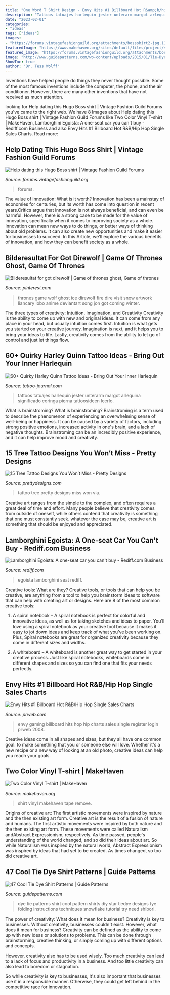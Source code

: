 ```yaml
---
title: "One Word T Shirt Design - Envy Hits #1 Billboard Hot R&amp;b/hip Hop Single Sales Charts"
description: "Tattoos tatuajes harlequin jester unterarm margot arlequina significado coringa pierna tattoosideen leerlo"
date: "2023-02-01"
categories:
- "ideas"
tags: ["ideas"]
images:
- "https://forums.vintagefashionguild.org/attachments/bossshirt2-jpg.115598/"
featuredImage: "https://www.makehaven.org/sites/default/files/project/step/image/LineUpOnPress.jpg"
featured_image: "https://forums.vintagefashionguild.org/attachments/bossshirt2-jpg.115598/"
image: "http://www.guidepatterns.com/wp-content/uploads/2015/01/Tie-Dye-T-Shirt-Patterns-300x293.jpg"
ShowToc: true
author: "Dr. Tess Wolff"
---
```



Inventions have helped people do things they never thought possible. Some of the most famous inventions include the computer, the phone, and the air conditioner. However, there are many other inventions that have not received as much attention.

	

		
looking for Help dating this Hugo Boss shirt | Vintage Fashion Guild Forums you've came to the right web. We have 8 Images about Help dating this Hugo Boss shirt | Vintage Fashion Guild Forums like Two Color Vinyl T-shirt | MakeHaven, Lamborghini Egoista: A one-seat car you can&#039;t buy - Rediff.com Business and also Envy Hits #1 Billboard Hot R&amp;B/Hip Hop Single Sales Charts. Read more:
		
    
## Help Dating This Hugo Boss Shirt | Vintage Fashion Guild Forums

<img loading=lazy src="https://forums.vintagefashionguild.org/attachments/bossshirt2-jpg.115598/" onerror="this.onerror=null;this.src='https://tse2.mm.bing.net/th?id=OIP.xwACoYDkyWWYT0jbqnVsUAAAAA&amp;pid=15.1';" alt="Help dating this Hugo Boss shirt | Vintage Fashion Guild Forums">

_Source: forums.vintagefashionguild.org_

>forums. 

	

The value of innovation: What is it worth?
Innovation has been a mainstay of economies for centuries, but its worth has come into question in recent years.Critics argue that innovation is not always beneficial, and can even be harmful. However, there is a strong case to be made for the value of innovation, specifically when it comes to improving society as a whole. Innovation can mean new ways to do things, or better ways of thinking about old problems. It can also create new opportunities and make it easier for businesses to succeed. In this Article, we'll explore the various benefits of innovation, and how they can benefit society as a whole.

    
## Bilderesultat For Got Direwolf | Game Of Thrones Ghost, Game Of Thrones

<img loading=lazy src="https://i.pinimg.com/736x/35/ad/06/35ad06aac15b1a4db16069e1fb6cfed5.jpg" onerror="this.onerror=null;this.src='https://tse2.mm.bing.net/th?id=OIP.9FCtDvwui7JCtjo4Hgrn0wHaLH&amp;pid=15.1';" alt="Bilderesultat for got direwolf | Game of thrones ghost, Game of thrones">

_Source: pinterest.com_

>thrones game wolf ghost ice direwolf fire dire visit snow artwork liancary lobo anime deviantart song jon got coming winter. 

	

The three types of creativity: Intuition, Imagination, and Creativity
Creativity is the ability to come up with new and original ideas. It can come from any place in your head, but usually intuition comes first. Intuition is what gets you started on your creative journey. Imagination is next, and it helps you to bring your ideas to life. Lastly, creativity comes from the ability to let go of control and just let things flow.

    
## 60+ Quirky Harley Quinn Tattoo Ideas - Bring Out Your Inner Harlequin

<img loading=lazy src="https://tattoo-journal.com/wp-content/uploads/2016/09/harley-quinn-tattoo4.jpg" onerror="this.onerror=null;this.src='https://tse2.mm.bing.net/th?id=OIP.Z0PpfnbpdSgpDP5qDnu_HAHaHr&amp;pid=15.1';" alt="60+ Quirky Harley Quinn Tattoo Ideas - Bring Out Your Inner Harlequin">

_Source: tattoo-journal.com_

>tattoos tatuajes harlequin jester unterarm margot arlequina significado coringa pierna tattoosideen leerlo. 

	

What is brainstroming?
What is brainstroming? Brainstroming is a term used to describe the phenomenon of experiencing an overwhelming sense of well-being or happiness. It can be caused by a variety of factors, including strong positive emotions, increased activity in one's brain, and a lack of negative thoughts. Brainstroming can be an incredibly positive experience, and it can help improve mood and creativity.

    
## 15 Tree Tattoo Designs You Won’t Miss - Pretty Designs

<img loading=lazy src="http://www.prettydesigns.com/wp-content/uploads/2014/12/Pretty-Tree-Tattoo.jpg" onerror="this.onerror=null;this.src='https://tse2.mm.bing.net/th?id=OIP.nb9UDflwb_YrzFrW3AcVDwHaNQ&amp;pid=15.1';" alt="15 Tree Tattoo Designs You Won’t Miss - Pretty Designs">

_Source: prettydesigns.com_

>tattoo tree pretty designs miss won via. 

	

Creative art ranges from the simple to the complex, and often requires a great deal of time and effort. Many people believe that creativity comes from outside of oneself, while others contend that creativity is something that one must constantly seek. whatever the case may be, creative art is something that should be enjoyed and appreciated.

    
## Lamborghini Egoista: A One-seat Car You Can&#039;t Buy - Rediff.com Business

<img loading=lazy src="https://im.rediff.com/money/2013/may/16amborghin5.jpg" onerror="this.onerror=null;this.src='https://tse3.mm.bing.net/th?id=OIP.6rpjPbDYDqftZbqlh0IJGwHaFG&amp;pid=15.1';" alt="Lamborghini Egoista: A one-seat car you can&#039;t buy - Rediff.com Business">

_Source: rediff.com_

>egoista lamborghini seat rediff. 

	

Creative tools: What are they?
Creative tools, or tools that can help you be creative, are anything from a tool to help you brainstorm ideas to software that can help with creating art or designs. Here are 8 of the most common creative tools:
1. A spiral notebook – A spiral notebook is perfect for colorful and innovative ideas, as well as for taking sketches and ideas to paper. You’ll love using a spiral notebook as your creative tool because it makes it easy to jot down ideas and keep track of what you’ve been working on. Plus, Spiral notebooks are great for organized creativity because they come in different sizes and widths.

2. A whiteboard – A whiteboard is another great way to get started in your creative process. Just like spiral notebooks, whiteboards come in different shapes and sizes so you can find one that fits your needs perfectly.

    
## Envy Hits #1 Billboard Hot R&amp;B/Hip Hop Single Sales Charts

<img loading=lazy src="http://ww1.prweb.com/prfiles/2008/06/01/51141/EnvyLogo.jpg" onerror="this.onerror=null;this.src='https://tse2.mm.bing.net/th?id=OIP.EhXmzumMGXPEPYjG_EVXxgHaEo&amp;pid=15.1';" alt="Envy Hits #1 Billboard Hot R&amp;B/Hip Hop Single Sales Charts">

_Source: prweb.com_

>envy gaming billboard hits hop hip charts sales single register login prweb 2008. 

	

Creative ideas come in all shapes and sizes, but they all have one common goal: to make something that you or someone else will love. Whether it's a new recipe or a new way of looking at an old photo, creative ideas can help you reach your goals.

    
## Two Color Vinyl T-shirt | MakeHaven

<img loading=lazy src="https://www.makehaven.org/sites/default/files/project/step/image/LineUpOnPress.jpg" onerror="this.onerror=null;this.src='https://tse2.mm.bing.net/th?id=OIP.uxlG-AjZ1twBm_IZ6F93NgHaJ4&amp;pid=15.1';" alt="Two Color Vinyl T-shirt | MakeHaven">

_Source: makehaven.org_

>shirt vinyl makehaven tape remove. 

	

Origins of creative art: The first artistic movements were inspired by nature and the then existing art form.
Creative art is the result of a fusion of nature and humans. The first artistic movements were inspired by both nature and the then existing art form. These movements were called Naturalism andAbstract Expressionism, respectively. As time passed, people's understanding of the world changed, and so did their ideas about art. So while Naturalism was inspired by the natural world, Abstract Expressionism was inspired by ideas that had yet to be created. As times changed, so too did creative art.

    
## 47 Cool Tie Dye Shirt Patterns | Guide Patterns

<img loading=lazy src="http://www.guidepatterns.com/wp-content/uploads/2015/01/Tie-Dye-T-Shirt-Patterns-300x293.jpg" onerror="this.onerror=null;this.src='https://tse3.mm.bing.net/th?id=OIP.41y85nFsWSabv_NhIqnVLAAAAA&amp;pid=15.1';" alt="47 Cool Tie Dye Shirt Patterns | Guide Patterns">

_Source: guidepatterns.com_

>dye tie patterns shirt cool pattern shirts diy star tiedye designs tye folding instructions techniques snowflake tutorial try need shibori. 

	

The power of creativity: What does it mean for business?
Creativity is key to businesses. Without creativity, businesses couldn't exist. However, what does it mean for business? 
Creativity can be defined as the ability to come up with new ideas or solutions to problems. This can be done through brainstorming, creative thinking, or simply coming up with different options and concepts. 

However, creativity also has to be used wisely. Too much creativity can lead to a lack of focus and productivity in a business. And too little creativity can also lead to boredom or stagnation. 

So while creativity is key to businesses, it's also important that businesses use it in a responsible manner. Otherwise, they could get left behind in the competitive race for innovation.

